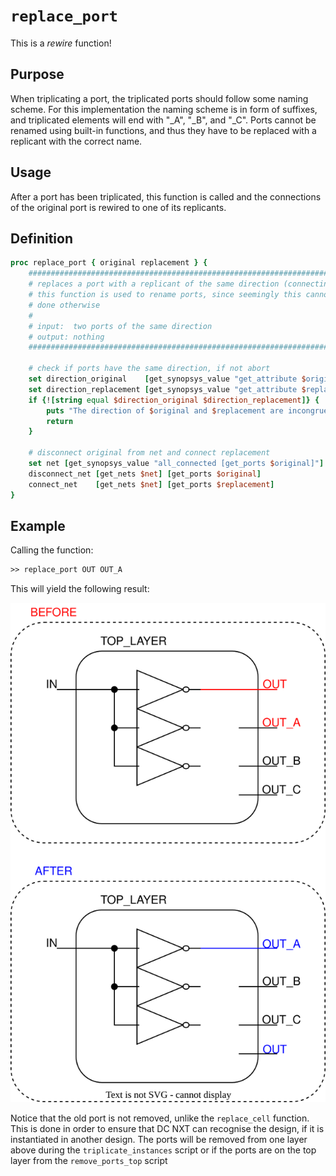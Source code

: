 [replace_port_figure]: ../figures/rewire_scripts/replace_port.drawio.svg

# ```replace_port```

This is a *rewire* function!

## Purpose

When triplicating a port, the triplicated ports should follow some naming scheme. For this implementation the naming scheme is in form of suffixes, and triplicated elements will end with "_A", "_B", and "_C". Ports cannot be renamed using built-in functions, and thus they have to be replaced with a replicant with the correct name.

## Usage

After a port has been triplicated, this function is called and the connections of the original port is rewired to one of its replicants.

## Definition

```tcl
proc replace_port { original replacement } {
    ########################################################################################
    # replaces a port with a replicant of the same direction (connecting to net)
    # this function is used to rename ports, since seemingly this cannot be
    # done otherwise
    #
    # input:  two ports of the same direction
    # output: nothing
    ########################################################################################
    
    # check if ports have the same direction, if not abort
    set direction_original    [get_synopsys_value "get_attribute $original pin_direction"]
    set direction_replacement [get_synopsys_value "get_attribute $replacement pin_direction"]
    if {![string equal $direction_original $direction_replacement]} {
        puts "The direction of $original and $replacement are incongruent! "
        return
    }

    # disconnect original from net and connect replacement
    set net [get_synopsys_value "all_connected [get_ports $original]"]
    disconnect_net [get_nets $net] [get_ports $original]
    connect_net    [get_nets $net] [get_ports $replacement]
}
```

## Example

Calling the function:

```tcl
>> replace_port OUT OUT_A
```

This will yield the following result:

![Example of the replace_port function][replace_port_figure]

Notice that the old port is not removed, unlike the ```replace_cell``` function. This is done in order to ensure that DC NXT can recognise the design, if it is instantiated in another design. The ports will be removed from one layer above during the ```triplicate_instances``` script or if the ports are on the top layer from the ```remove_ports_top``` script
